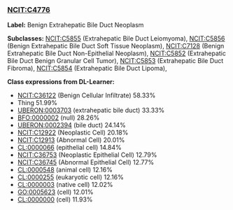 
### [NCIT:C4776](http://purl.obolibrary.org/obo/NCIT_C4776)
**Label:** Benign Extrahepatic Bile Duct Neoplasm

**Subclasses:** [NCIT:C5855](http://purl.obolibrary.org/obo/NCIT_C5855) (Extrahepatic Bile Duct Leiomyoma), [NCIT:C5856](http://purl.obolibrary.org/obo/NCIT_C5856) (Benign Extrahepatic Bile Duct Soft Tissue Neoplasm), [NCIT:C7128](http://purl.obolibrary.org/obo/NCIT_C7128) (Benign Extrahepatic Bile Duct Non-Epithelial Neoplasm), [NCIT:C5852](http://purl.obolibrary.org/obo/NCIT_C5852) (Extrahepatic Bile Duct Benign Granular Cell Tumor), [NCIT:C5853](http://purl.obolibrary.org/obo/NCIT_C5853) (Extrahepatic Bile Duct Fibroma), [NCIT:C5854](http://purl.obolibrary.org/obo/NCIT_C5854) (Extrahepatic Bile Duct Lipoma), 

**Class expressions from DL-Learner:**

- [NCIT:C36122](http://purl.obolibrary.org/obo/NCIT_C36122) (Benign Cellular Infiltrate) 58.33%
- Thing 51.99%
- [UBERON:0003703](http://purl.obolibrary.org/obo/UBERON_0003703) (extrahepatic bile duct) 33.33%
- [BFO:0000002](http://purl.obolibrary.org/obo/BFO_0000002) (null) 28.26%
- [UBERON:0002394](http://purl.obolibrary.org/obo/UBERON_0002394) (bile duct) 24.14%
- [NCIT:C12922](http://purl.obolibrary.org/obo/NCIT_C12922) (Neoplastic Cell) 20.18%
- [NCIT:C12913](http://purl.obolibrary.org/obo/NCIT_C12913) (Abnormal Cell) 20.01%
- [CL:0000066](http://purl.obolibrary.org/obo/CL_0000066) (epithelial cell) 14.84%
- [NCIT:C36753](http://purl.obolibrary.org/obo/NCIT_C36753) (Neoplastic Epithelial Cell) 12.79%
- [NCIT:C36745](http://purl.obolibrary.org/obo/NCIT_C36745) (Abnormal Epithelial Cell) 12.77%
- [CL:0000548](http://purl.obolibrary.org/obo/CL_0000548) (animal cell) 12.16%
- [CL:0000255](http://purl.obolibrary.org/obo/CL_0000255) (eukaryotic cell) 12.16%
- [CL:0000003](http://purl.obolibrary.org/obo/CL_0000003) (native cell) 12.02%
- [GO:0005623](http://purl.obolibrary.org/obo/GO_0005623) (cell) 12.01%
- [CL:0000000](http://purl.obolibrary.org/obo/CL_0000000) (cell) 11.93%


